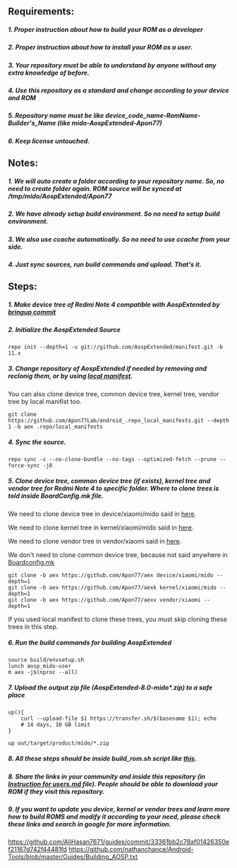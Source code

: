 ## Requirements:
##### 1. Proper instruction about how to build your ROM as a developer
##### 2. Proper instruction about how to install your ROM as a user.
##### 3. Your repository must be able to understand by anyone without any extra knowledge of before.
##### 4. Use this repository as a standard and change according to your device and ROM
##### 5. Repository name must be like device_code_name-RomName-Builder's_Name (like mido-AospExtended-Apon77)
##### 6. Keep license untouched.

## Notes:
##### 1. We will auto create a folder according to your repository name. So, no need to create folder again. ROM source will be synced at /tmp/mido/AospExtended/Apon77
##### 2. We have already setup build environment. So no need to setup build environment. 
##### 3. We also use ccache automatically. So no need to use ccache from your side.
##### 4. Just sync sources, run build commands and upload. That's it.

## Steps:
##### 1. Make device tree of Redmi Note 4 compatible with AospExtended by [bringup commit](https://github.com/Apon77/aex/commit/7b64c1c6cc477ea44e50664e4e9c6739ffcd7054)
##### 2. Initialize the AospExtended Source

`repo init --depth=1 -u git://github.com/AospExtended/manifest.git -b 11.x`

##### 3. Change repository of AospExtended if needed by removing and reclonig them, or by using [local manifest](https://forum.xda-developers.com/t/learn-about-the-repo-tool-manifests-and-local-manifests-and-5-important-tips.2329228/).

You can also clone device tree, common device tree, kernel tree, vendor tree by local manifist too.

`git clone https://github.com/Apon77Lab/android_.repo_local_manifests.git --depth 1 -b aex .repo/local_manifests`

##### 4. Sync the source.

`repo sync -c --no-clone-bundle --no-tags --optimized-fetch --prune --force-sync -j8`

##### 5. Clone device tree, common device tree (if exists), kernel tree and vendor tree for Redmi Note 4 to specific folder. Where to clone trees is told inside BoardConfig.mk file.

We need to clone device tree in device/xiaomi/mido said in [here](https://github.com/Apon77/aex/blob/aex/BoardConfig.mk#L17).

We need to clone kernel tree in kernel/xiaomi/mido said in [here](https://github.com/Apon77/aex/blob/aex/BoardConfig.mk#L48).

We need to clone vendor tree in vendor/xiaomi said in [here](https://github.com/Apon77/aex/blob/aex/BoardConfig.mk#L167).

We don't need to clone common device tree, because not said anywhere in [Boardconfig.mk](https://github.com/Apon77/aex/blob/aex/BoardConfig.mk)

```
git clone -b aex https://github.com/Apon77/aex device/xiaomi/mido --depth=1
git clone -b aex https://github.com/Apon77/aexk kernel/xiaomi/mido --depth=1
git clone -b aex https://github.com/Apon77/aexv vendor/xiaomi --depth=1
```

If you used local manifest to clone these trees, you must skip cloning these trees in this step.

##### 6. Run the build commands for building AospExtended

```
source build/envsetup.sh
lunch aosp_mido-user
m aex -j$(nproc --all)
```

##### 7. Upload the output zip file (AospExtended-8.0-mido*.zip) to a safe place
```
up(){
	curl --upload-file $1 https://transfer.sh/$(basename $1); echo
	# 14 days, 10 GB limit
}

up out/target/product/mido/*.zip
```
##### 8. All these steps should be inside build_rom.sh script like [this](https://github.com/Mr-Beast77Lab/mido-AospExtended-Apon77/blob/main/build_rom.sh).
##### 8. Share the links in your community and inside this repository (in [Instruction for users.md](https://github.com/Mr-Beast77Lab/mido-AospExtended-Apon77/blob/main/Instructions%20for%20users.md#1-download-latest-rom-zip-file) file). People should be able to download your ROM if they visit this repository.
##### 9. If you want to update you device, kernel or vendor trees and learn more how to build ROMS and modify it according to your need, please check these links and search in google for more information.
https://github.com/AliHasan7671/guides/commit/33361bb2c78af01426350ef21167d742f44481fd
https://github.com/nathanchance/Android-Tools/blob/master/Guides/Building_AOSP.txt


